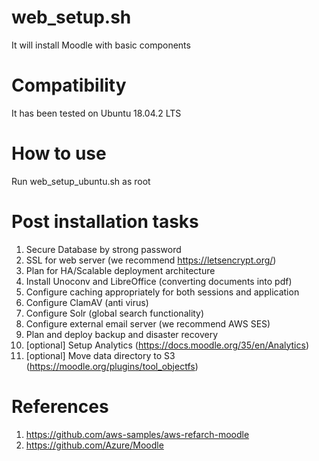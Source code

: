 # web_setup.sh
It will install Moodle with basic components

# Compatibility
It has been tested on Ubuntu 18.04.2 LTS

# How to use
Run web_setup_ubuntu.sh as root

# Post installation tasks
1) Secure Database by strong password
2) SSL for web server (we recommend https://letsencrypt.org/)
3) Plan for HA/Scalable deployment architecture
4) Install Unoconv and LibreOffice (converting documents into pdf)
5) Configure caching appropriately for both sessions and application
6) Configure ClamAV (anti virus)
7) Configure Solr (global search functionality)
8) Configure external email server (we recommend AWS SES)
9) Plan and deploy backup and disaster recovery
10) [optional] Setup Analytics (https://docs.moodle.org/35/en/Analytics)
11) [optional] Move data directory to S3 (https://moodle.org/plugins/tool_objectfs)

# References
1) https://github.com/aws-samples/aws-refarch-moodle
2) https://github.com/Azure/Moodle

